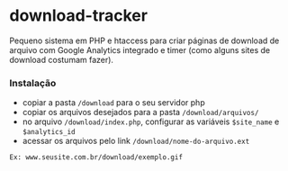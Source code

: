 download-tracker
==========

Pequeno sistema em PHP e htaccess para criar páginas de download de arquivo com Google Analytics integrado e timer (como alguns sites de download costumam fazer).

### Instalação

- copiar a pasta `/download` para o seu servidor php
- copiar os arquivos desejados para a pasta `/download/arquivos/`
- no arquivo `/download/index.php`, configurar as variáveis `$site_name` e `$analytics_id`
- acessar os arquivos pelo link `/download/nome-do-arquivo.ext`

```
Ex: www.seusite.com.br/download/exemplo.gif
```